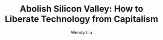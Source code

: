 ---
title: "Abolish Silicon Valley: How to Liberate Technology from Capitalism"
author: "Wendy  Liu"
isbn: "1912248700"
isbn13: "9781912248704"
rating: "4"
publisher: "Repeater"
pages: "244"
publishYear: "2020"
read: "2020"
goodreads_id: "48760481"
---